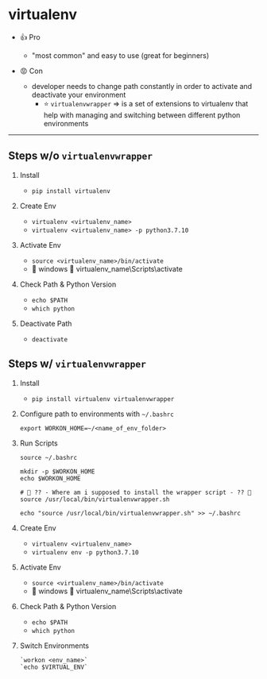 # virtualenv

- 👍 Pro
	- "most common" and easy to use (great for beginners)
	
- 😡 Con
	- developer needs to change path constantly in order to activate and deactivate your environment
		- ⭐️ `virtualenvwrapper` => is a set of extensions to virtualenv that help with managing and switching between different python environments

---

## Steps w/o `virtualenvwrapper` 
1. Install
	- `pip install virtualenv`

2. Create Env
	- `virtualenv <virtualenv_name>`
	- `virtualenv <virtualenv_name> -p python3.7.10`

3. Activate Env
	- `source <virtualenv_name>/bin/activate`
	- 🚨 windows 🚨 virtualenv_name\Scripts\activate

4. Check Path & Python Version
	- `echo $PATH`
	- `which python`

5. Deactivate Path
	- `deactivate`

## Steps w/ `virtualenvwrapper`

1. Install
	- `pip install virtualenv virtualenvwrapper`

2. Configure path to environments with `~/.bashrc`
	```txt
	export WORKON_HOME=~/<name_of_env_folder>
 	```

3. Run Scripts
	```cli
	source ~/.bashrc
 	```
 	```cli
	mkdir -p $WORKON_HOME
  	echo $WORKON_HOME
 	```
  	```cli 
   	# 🚨 ?? - Where am i supposed to install the wrapper script - ?? 🚨 
   	source /usr/local/bin/virtualenvwrapper.sh
   
   	echo "source /usr/local/bin/virtualenvwrapper.sh" >> ~/.bashrc
  	```

4. Create Env
	- `virtualenv <virtualenv_name>`
	- `virtualenv env -p python3.7.10`

5. Activate Env
	- `source <virtualenv_name>/bin/activate`
	- 🚨 windows 🚨 virtualenv_name\Scripts\activate

6. Check Path & Python Version
	- `echo $PATH`
	- `which python`
	
7. Switch Environments
	```cli
	`workon <env_name>`
 	`echo $VIRTUAL_ENV`
 	```
 